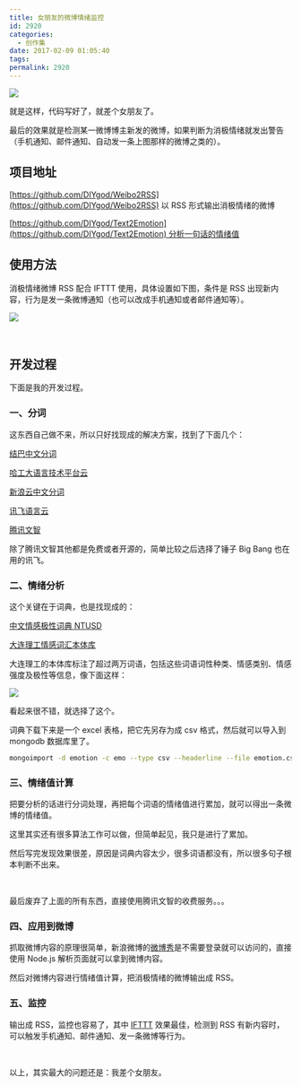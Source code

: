 ```yaml
---
title: 女朋友的微博情绪监控
id: 2920
categories:
  - 创作集
date: 2017-02-09 01:05:40
tags:
permalink: 2920
---
```


![](/images/weibo-negative.png)

就是这样，代码写好了，就差个女朋友了。

最后的效果就是检测某一微博博主新发的微博，如果判断为消极情绪就发出警告（手机通知、邮件通知、自动发一条上图那样的微博之类的）。

## 项目地址

[https://github.com/DIYgod/Weibo2RSS](https://github.com/DIYgod/Weibo2RSS) 以 RSS 形式输出消极情绪的微博

[https://github.com/DIYgod/Text2Emotion](https://github.com/DIYgod/Text2Emotion) 分析一句话的情绪值<!--more-->

## 使用方法

消极情绪微博 RSS 配合 IFTTT 使用，具体设置如下图，条件是 RSS 出现新内容，行为是发一条微博通知（也可以改成手机通知或者邮件通知等）。

![](/images/negtivewbifttt.png)

&nbsp;

## 开发过程

下面是我的开发过程。

### 一、分词

这东西自己做不来，所以只好找现成的解决方案，找到了下面几个：

[结巴中文分词](https://github.com/fxsjy/jieba)

[哈工大语言技术平台云](http://www.ltp-cloud.com/)

[新浪云中文分词](http://www.sinacloud.com/doc/sae/python/segment.html)

[讯飞语言云](https://www.xfyun.cn/services/ltp)

[腾讯文智](https://www.qcloud.com/document/product/271)

除了腾讯文智其他都是免费或者开源的，简单比较之后选择了锤子 Big Bang 也在用的讯飞。

### 二、情绪分析

这个关键在于词典，也是找现成的：

[中文情感极性词典 NTUSD](http://www.datatang.com/data/44317)

[大连理工情感词汇本体库](http://大连理工情感词汇本体库)

大连理工的本体库标注了超过两万词语，包括这些词语词性种类、情感类别、情感强度及极性等信息，像下面这样：

![](/images/dllgemotion.png)

看起来很不错，就选择了这个。

词典下载下来是一个 excel 表格，把它先另存为成 csv 格式，然后就可以导入到 mongodb 数据库里了。

```sh
mongoimport -d emotion -c emo --type csv --headerline --file emotion.csv
```

### 三、情绪值计算

把要分析的话进行分词处理，再把每个词语的情绪值进行累加，就可以得出一条微博的情绪值。

这里其实还有很多算法工作可以做，但简单起见，我只是进行了累加。

然后写完发现效果很差，原因是词典内容太少，很多词语都没有，所以很多句子根本判断不出来。

&nbsp;

最后废弃了上面的所有东西，直接使用腾讯文智的收费服务。。。

### 四、应用到微博

抓取微博内容的原理很简单，新浪微博的[微博秀](http://service.weibo.com/widget/widget_blog.php?uid=3306934123)是不需要登录就可以访问的，直接使用 Node.js 解析页面就可以拿到微博内容。

然后对微博内容进行情绪值计算，把消极情绪的微博输出成 RSS。

### 五、监控

输出成 RSS，监控也容易了，其中 [IFTTT](https://ifttt.com) 效果最佳，检测到 RSS 有新内容时，可以触发手机通知、邮件通知、发一条微博等行为。

&nbsp;

以上，其实最大的问题还是：我差个女朋友。
